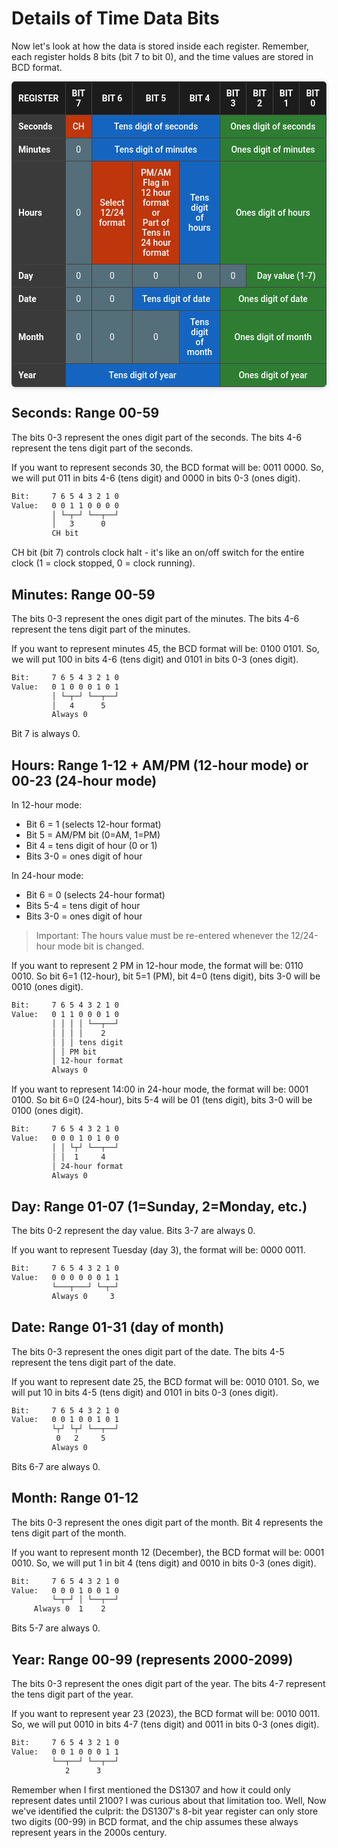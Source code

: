 
# Details of Time Data Bits

Now let's look at how the data is stored inside each register. Remember, each register holds 8 bits (bit 7 to bit 0), and the time values are stored in BCD format.
<style>
  .styled-table {
    width: 100%;
    border-collapse: collapse;
    font-family: "Roboto", Arial, sans-serif;
    font-size: 14px;
    text-align: center;
    border-radius: 6px;
    overflow: hidden;
    box-shadow: 0 2px 6px rgba(0,0,0,0.15);
  }

  .styled-table th {
    background-color: #1c1c1c;
    color: #ffffff;
    padding: 10px;
    font-weight: 600;
    border: 1px solid #424242;
  }

  .styled-table td {
    padding: 10px;
    border: 1px solid #424242;
  }

  .styled-tr:nth-child(even) {
    background-color: #2e2e2e;
  }

  .register-name {
    background-color: #3a3a3a;
    color: #ffffff;
    font-weight: 600;
    text-align: left;
    padding-left: 12px;
  }

  .special-bit {
    background-color: #bf360c;
    color: #ffffff;
    font-weight: 500;
  }

  .fixed-bit {
    background-color: #546e7a;
    color: #ffffff;
  }

  .group-tens {
    background-color: #1565c0;
    color: #ffffff;
    font-weight: 500;
  }

  .group-ones {
    background-color: #2e7d32;
    color: #ffffff;
    font-weight: 500;
  }
</style>

<table class="styled-table">
    <tr class="styled-tr">
        <th>REGISTER</th>
        <th>BIT 7</th>
        <th>BIT 6</th>
        <th>BIT 5</th>
        <th>BIT 4</th>
        <th>BIT 3</th>
        <th>BIT 2</th>
        <th>BIT 1</th>
        <th>BIT 0</th>
    </tr>
    <tr>
        <td class="register-name">Seconds</td>
        <td class="special-bit">CH</td>
        <td colspan="3" class="group-tens">Tens digit of seconds</td>
        <td colspan="4" class="group-ones">Ones digit of seconds</td>
    </tr>
    <tr>
        <td class="register-name">Minutes</td>
        <td class="fixed-bit">0</td>
        <td colspan="3" class="group-tens">Tens digit of minutes</td>
        <td colspan="4" class="group-ones">Ones digit of minutes</td>
    </tr>
    <tr>
        <td class="register-name">Hours</td>
        <td class="fixed-bit">0</td>
        <td class="special-bit">Select <br/>12/24 format</td>
        <td class="special-bit">PM/AM Flag in 12 hour format<br/>or<br/> Part of Tens in 24 hour format</td>
        <td class="group-tens">Tens digit of hours</td>
        <td colspan="4" class="group-ones">Ones digit of hours</td>
    </tr>
    <tr>
        <td class="register-name">Day</td>
        <td class="fixed-bit">0</td>
        <td class="fixed-bit">0</td>
        <td class="fixed-bit">0</td>
        <td class="fixed-bit">0</td>
        <td class="fixed-bit">0</td>
        <td colspan="3" class="group-ones">Day value (1-7)</td>
    </tr>
    <tr>
        <td class="register-name">Date</td>
        <td class="fixed-bit">0</td>
        <td class="fixed-bit">0</td>
        <td colspan="2" class="group-tens">Tens digit of date</td>
        <td colspan="4" class="group-ones">Ones digit of date</td>
    </tr>
    <tr>
        <td class="register-name">Month</td>
        <td class="fixed-bit">0</td>
        <td class="fixed-bit">0</td>
        <td class="fixed-bit">0</td>
        <td class="group-tens">Tens digit of month</td>
        <td colspan="4" class="group-ones">Ones digit of month</td>
    </tr>
    <tr>
        <td class="register-name">Year</td>
        <td colspan="4" class="group-tens">Tens digit of year</td>
        <td colspan="4" class="group-ones">Ones digit of year</td>
    </tr>   
</table>

## Seconds: Range 00-59

The bits 0-3 represent the ones digit part of the seconds. The bits 4-6 represent the tens digit part of the seconds.

If you want to represent seconds 30, the BCD format will be: 0011 0000. So, we will put 011 in bits 4-6 (tens digit) and 0000 in bits 0-3 (ones digit).

```sh
Bit:     7 6 5 4 3 2 1 0
Value:   0 0 1 1 0 0 0 0
         │ └─┬─┘ └──┬──┘
         │   3      0
         CH bit
```

CH bit (bit 7) controls clock halt - it's like an on/off switch for the entire clock (1 = clock stopped, 0 = clock running).

## Minutes: Range 00-59

The bits 0-3 represent the ones digit part of the minutes. The bits 4-6 represent the tens digit part of the minutes.

If you want to represent minutes 45, the BCD format will be: 0100 0101. So, we will put 100 in bits 4-6 (tens digit) and 0101 in bits 0-3 (ones digit).

```sh
Bit:     7 6 5 4 3 2 1 0
Value:   0 1 0 0 0 1 0 1
         │ └─┬─┘ └──┬──┘
         │   4      5
         Always 0
```

Bit 7 is always 0.

## Hours: Range 1-12 + AM/PM (12-hour mode) or 00-23 (24-hour mode)

In 12-hour mode:
- Bit 6 = 1 (selects 12-hour format)
- Bit 5 = AM/PM bit (0=AM, 1=PM)
- Bit 4 = tens digit of hour (0 or 1)
- Bits 3-0 = ones digit of hour

In 24-hour mode:
- Bit 6 = 0 (selects 24-hour format)
- Bits 5-4 = tens digit of hour
- Bits 3-0 = ones digit of hour

> Important: The hours value must be re-entered whenever the 12/24-hour mode bit is changed.

If you want to represent 2 PM in 12-hour mode, the format will be: 0110 0010. So bit 6=1 (12-hour), bit 5=1 (PM), bit 4=0 (tens digit), bits 3-0 will be 0010 (ones digit). 

```sh
Bit:     7 6 5 4 3 2 1 0
Value:   0 1 1 0 0 0 1 0
         │ │ │ │ └──┬──┘
         │ │ │ │    2
         │ │ │ tens digit
         │ │ PM bit
         │ 12-hour format
         Always 0
```

If you want to represent 14:00 in 24-hour mode, the format will be: 0001 0100. So bit 6=0 (24-hour), bits 5-4 will be 01 (tens digit), bits 3-0 will be 0100 (ones digit).

```sh
Bit:     7 6 5 4 3 2 1 0
Value:   0 0 0 1 0 1 0 0
         │ │ └┬┘ └──┬──┘
         │ │  1     4
         │ 24-hour format
         Always 0
```

## Day: Range 01-07 (1=Sunday, 2=Monday, etc.)

The bits 0-2 represent the day value. Bits 3-7 are always 0.

If you want to represent Tuesday (day 3), the format will be: 0000 0011.

```sh
Bit:     7 6 5 4 3 2 1 0
Value:   0 0 0 0 0 0 1 1
         └───┬───┘ └─┬─┘
         Always 0     3
```

## Date: Range 01-31 (day of month)

The bits 0-3 represent the ones digit part of the date. The bits 4-5 represent the tens digit part of the date.

If you want to represent date 25, the BCD format will be: 0010 0101. So, we will put 10 in bits 4-5 (tens digit) and 0101 in bits 0-3 (ones digit).

```sh
Bit:     7 6 5 4 3 2 1 0
Value:   0 0 1 0 0 1 0 1
         └┬┘ └┬┘ └──┬──┘
          0   2     5
         Always 0
```

Bits 6-7 are always 0.

## Month: Range 01-12

The bits 0-3 represent the ones digit part of the month. Bit 4 represents the tens digit part of the month.

If you want to represent month 12 (December), the BCD format will be: 0001 0010. So, we will put 1 in bit 4 (tens digit) and 0010 in bits 0-3 (ones digit).

```sh
Bit:     7 6 5 4 3 2 1 0
Value:   0 0 0 1 0 0 1 0
         └─┬─┘ │ └──┬──┘
     Always 0  1    2
```

Bits 5-7 are always 0.

## Year: Range 00-99 (represents 2000-2099)

The bits 0-3 represent the ones digit part of the year. The bits 4-7 represent the tens digit part of the year.

If you want to represent year 23 (2023), the BCD format will be: 0010 0011. So, we will put 0010 in bits 4-7 (tens digit) and 0011 in bits 0-3 (ones digit).

```sh
Bit:     7 6 5 4 3 2 1 0
Value:   0 0 1 0 0 0 1 1
         └──┬──┘ └──┬──┘
            2      3
```

Remember when I first mentioned the DS1307 and how it could only represent dates until 2100? I was curious about that limitation too. Well, Now we've identified the culprit: the DS1307's 8-bit year register can only store two digits (00-99) in BCD format, and the chip assumes these always represent years in the 2000s century.
